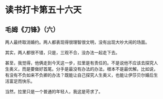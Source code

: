 # 读书打卡第五十六天

## 毛姆《刀锋》（六）

两人最终取消婚约。两人都表现得很理智很文明，没有出现大吵大闹的场面。

其实，两人都很不错，只是，三观不合，没办法一起走下去。

甚至，我觉得，他俩走到今天这一步，拉里是有责任的。不是说他不应该去探究人生奥义，而是要做好首尾。分手是最没有办法的办法，根本不是最优解。比如说，有没有不负如来不负卿的办法？既能让自己探究人生奥义，也能让伊莎贝尔婚后生活富足而快乐。

当然，拉里只是一个普通的年轻人，我这是苛求了。
